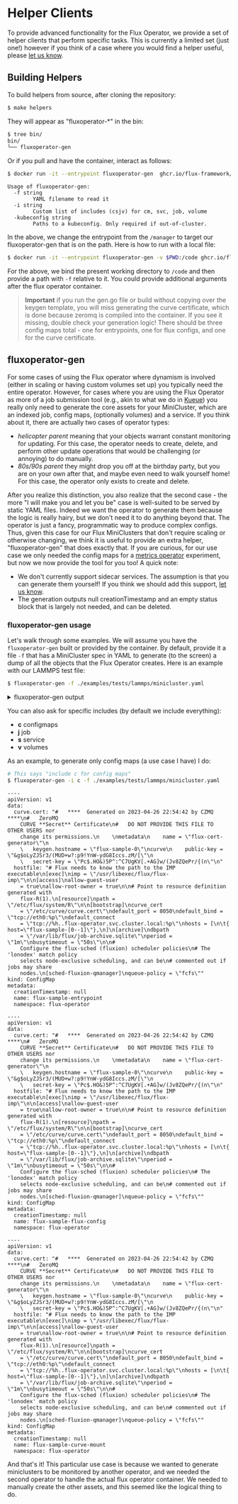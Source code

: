 # Helper Clients

To provide advanced functionality for the Flux Operator, we provide a set of helper clients 
that perform specific tasks. This is currently a limited set (just one!) however if you
think of a case where you would find a helper useful, please
[let us know](https://github.com/flux-framework/flux-operator/issues). 

## Building Helpers

To build helpers from source, after cloning the repository:

```bash
$ make helpers
```

They will appear as "fluxoperator-*" in the bin:

```bash
$ tree bin/
bin/
└── fluxoperator-gen
```

Or if you pull and have the container, interact as follows:

```bash
$ docker run -it --entrypoint fluxoperator-gen  ghcr.io/flux-framework/flux-operator:latest --help
```
```console
Usage of fluxoperator-gen:
  -f string
        YAML filename to read it
  -i string
        Custom list of includes (csjv) for cm, svc, job, volume
  -kubeconfig string
        Paths to a kubeconfig. Only required if out-of-cluster.
```

In the above, we change the entrypoint from the `/manager` to target our fluxoperator-gen that is on the path.
Here is how to run with a local file:

```bash
$ docker run -it --entrypoint fluxoperator-gen -v $PWD:/code ghcr.io/flux-framework/flux-operator:latest -f /code/examples/tests/lammps/minicluster.yaml
```

For the above, we bind the present working directory to `/code` and then provide a path with `-f` relative to it.
You could provide additional arguments after the flux operator container.

> **Important** if you run the gen.go file or build without copying over the keygen template, you will miss generating
the curve certificate, which is done because zeromq is compiled into the container. If you see it missing, double check your generation logic! There should be three config maps total - one for entrypoints, one for flux configs, and one for the curve certificate.

## fluxoperator-gen

For some cases of using the Flux operator where dynamism is involved (either in scaling or having custom volumes set up)
you typically need the entire operator. However, for cases where you are using the Flux Operator as more of a job submission
tool (e.g., akin to what we do in [Kueue](https://kueue.sigs.k8s.io/docs/tasks/run_flux_minicluster/)) you really only
need to generate the core assets for your MiniCluster, which are an indexed job, config maps, (optionally volumes) and a service. If you think about it, there are actually two cases of operator types:

 - *helicopter parent* meaning that your objects warrant constant monitoring for updating. For this case, the operator needs to create, delete, and perform other update operations that would be challenging (or annoying) to do manually.
 - *80s/90s parent* they might drop you off at the birthday party, but you are on your own after that, and maybe even need to walk yourself home! For this case, the operator only exists to create and delete.

After you realize this distinction, you also realize that the second case - the more "I will make you and let you be" case is well-suited to be served by static YAML files. Indeed we want the operator to generate them because the logic is really hairy, but we don't need it to do anything beyond that. The operator is just a fancy, programmatic way to produce complex configs. Thus, given this case for our Flux MiniClusters that don't require scaling or otherwise changing, we think it is useful to provide
an extra helper, "fluxoperator-gen" that does exactly that. If you are curious, for our use case we only needed the config maps
for a [metrics operator](https://github.com/converged-computing/metrics-operator-experiments/tree/main/flux-operator) experiment,
but now we now provide the tool for you too! A quick note:

 - We don't currently support sidecar services. The assumption is that you can generate them yourself! If you think we should add this support, [let us know](https://github.com/flux-framework/flux-operator/issues). 
 - The generation outputs null creationTimestamp and an empty status block that is largely not needed, and can be deleted.

### fluxoperator-gen usage

Let's walk through some examples. We will assume you have the `fluxoperator-gen` built or provided by the container.
By default, provide it a file `-f` that has a MiniCluster spec in YAML to generate (to the screen) a dump of all the objects that the Flux Operator creates. Here is an example with our LAMMPS test file:

```bash
$ fluxoperator-gen -f ./examples/tests/lammps/minicluster.yaml 
```

<details>

<summary>fluxoperator-gen output</summary>

```console
----
apiVersion: v1
data:
  curve.cert: "#   ****  Generated on 2023-04-26 22:54:42 by CZMQ  ****\n#   ZeroMQ
    CURVE **Secret** Certificate\n#   DO NOT PROVIDE THIS FILE TO OTHER USERS nor
    change its permissions.\n    \nmetadata\n    name = \"flux-cert-generator\"\n
    \   keygen.hostname = \"flux-sample-0\"\ncurve\n    public-key = \"[@WjAzG&(B:Yf84Ge/#MrQ89N[]AtCL/v*(R7P2y\"\n
    \   secret-key = \"h^Qx2ID84@uQQpy5u+@lJ-yv!O9vRrDX{up^<CxI\"\n"
  hostfile: "# Flux needs to know the path to the IMP executable\n[exec]\nimp = \"/usr/libexec/flux/flux-imp\"\n\n[access]\nallow-guest-user
    = true\nallow-root-owner = true\n\n# Point to resource definition generated with
    flux-R(1).\n[resource]\npath = \"/etc/flux/system/R\"\n\n[bootstrap]\ncurve_cert
    = \"/etc/curve/curve.cert\"\ndefault_port = 8050\ndefault_bind = \"tcp://eth0:%p\"\ndefault_connect
    = \"tcp://%h..flux-operator.svc.cluster.local:%p\"\nhosts = [\n\t{ host=\"flux-sample-[0--1]\"},\n]\n[archive]\ndbpath
    = \"/var/lib/flux/job-archive.sqlite\"\nperiod = \"1m\"\nbusytimeout = \"50s\"\n\n#
    Configure the flux-sched (fluxion) scheduler policies\n# The 'lonodex' match policy
    selects node-exclusive scheduling, and can be\n# commented out if jobs may share
    nodes.\n[sched-fluxion-qmanager]\nqueue-policy = \"fcfs\""
kind: ConfigMap
metadata:
  creationTimestamp: null
  name: flux-sample-entrypoint
  namespace: flux-operator

----
apiVersion: v1
data:
  curve.cert: "#   ****  Generated on 2023-04-26 22:54:42 by CZMQ  ****\n#   ZeroMQ
    CURVE **Secret** Certificate\n#   DO NOT PROVIDE THIS FILE TO OTHER USERS nor
    change its permissions.\n    \nmetadata\n    name = \"flux-cert-generator\"\n
    \   keygen.hostname = \"flux-sample-0\"\ncurve\n    public-key = \"[@WjAzG&(B:Yf84Ge/#MrQ89N[]AtCL/v*(R7P2y\"\n
    \   secret-key = \"h^Qx2ID84@uQQpy5u+@lJ-yv!O9vRrDX{up^<CxI\"\n"
  hostfile: "# Flux needs to know the path to the IMP executable\n[exec]\nimp = \"/usr/libexec/flux/flux-imp\"\n\n[access]\nallow-guest-user
    = true\nallow-root-owner = true\n\n# Point to resource definition generated with
    flux-R(1).\n[resource]\npath = \"/etc/flux/system/R\"\n\n[bootstrap]\ncurve_cert
    = \"/etc/curve/curve.cert\"\ndefault_port = 8050\ndefault_bind = \"tcp://eth0:%p\"\ndefault_connect
    = \"tcp://%h..flux-operator.svc.cluster.local:%p\"\nhosts = [\n\t{ host=\"flux-sample-[0--1]\"},\n]\n[archive]\ndbpath
    = \"/var/lib/flux/job-archive.sqlite\"\nperiod = \"1m\"\nbusytimeout = \"50s\"\n\n#
    Configure the flux-sched (fluxion) scheduler policies\n# The 'lonodex' match policy
    selects node-exclusive scheduling, and can be\n# commented out if jobs may share
    nodes.\n[sched-fluxion-qmanager]\nqueue-policy = \"fcfs\""
kind: ConfigMap
metadata:
  creationTimestamp: null
  name: flux-sample-flux-config
  namespace: flux-operator

----
apiVersion: v1
data:
  curve.cert: "#   ****  Generated on 2023-04-26 22:54:42 by CZMQ  ****\n#   ZeroMQ
    CURVE **Secret** Certificate\n#   DO NOT PROVIDE THIS FILE TO OTHER USERS nor
    change its permissions.\n    \nmetadata\n    name = \"flux-cert-generator\"\n
    \   keygen.hostname = \"flux-sample-0\"\ncurve\n    public-key = \"[@WjAzG&(B:Yf84Ge/#MrQ89N[]AtCL/v*(R7P2y\"\n
    \   secret-key = \"h^Qx2ID84@uQQpy5u+@lJ-yv!O9vRrDX{up^<CxI\"\n"
  hostfile: "# Flux needs to know the path to the IMP executable\n[exec]\nimp = \"/usr/libexec/flux/flux-imp\"\n\n[access]\nallow-guest-user
    = true\nallow-root-owner = true\n\n# Point to resource definition generated with
    flux-R(1).\n[resource]\npath = \"/etc/flux/system/R\"\n\n[bootstrap]\ncurve_cert
    = \"/etc/curve/curve.cert\"\ndefault_port = 8050\ndefault_bind = \"tcp://eth0:%p\"\ndefault_connect
    = \"tcp://%h..flux-operator.svc.cluster.local:%p\"\nhosts = [\n\t{ host=\"flux-sample-[0--1]\"},\n]\n[archive]\ndbpath
    = \"/var/lib/flux/job-archive.sqlite\"\nperiod = \"1m\"\nbusytimeout = \"50s\"\n\n#
    Configure the flux-sched (fluxion) scheduler policies\n# The 'lonodex' match policy
    selects node-exclusive scheduling, and can be\n# commented out if jobs may share
    nodes.\n[sched-fluxion-qmanager]\nqueue-policy = \"fcfs\""
kind: ConfigMap
metadata:
  creationTimestamp: null
  name: flux-sample-curve-mount
  namespace: flux-operator

----
apiVersion: v1
kind: Service
metadata:
  creationTimestamp: null
  namespace: flux-operator
spec:
  clusterIP: None
  selector:
    job-name: flux-sample
status:
  loadBalancer: {}

----
apiVersion: v1
kind: Job
metadata:
  creationTimestamp: null
  name: flux-sample
  namespace: flux-operator
spec:
  activeDeadlineSeconds: 0
  backoffLimit: 100
  completionMode: Indexed
  completions: 4
  parallelism: 4
  template:
    metadata:
      creationTimestamp: null
      labels:
        app.kubernetes.io/name: flux-sample
        hpa-selector: flux-sample
        namespace: flux-operator
      name: flux-sample
      namespace: flux-operator
    spec:
      containers:
      - image: ghcr.io/rse-ops/lammps:flux-sched-focal
        imagePullPolicy: IfNotPresent
        lifecycle: {}
        name: ""
        resources: {}
        securityContext:
          capabilities: {}
          privileged: false
        stdin: true
        tty: true
        volumeMounts:
        - mountPath: /mnt/curve/
          name: flux-sample-curve-mount
          readOnly: true
        - mountPath: /etc/flux/config
          name: flux-sample-flux-config
          readOnly: true
        - mountPath: /flux_operator/
          name: flux-sample-entrypoint
          readOnly: true
        workingDir: /home/flux/examples/reaxff/HNS
      restartPolicy: OnFailure
      setHostnameAsFQDN: false
      shareProcessNamespace: false
      volumes:
      - configMap:
          items:
          - key: hostfile
            path: broker.toml
          name: flux-sample-flux-config
        name: flux-sample-flux-config
      - configMap:
          name: flux-sample-entrypoint
        name: flux-sample-entrypoint
      - configMap:
          name: flux-sample-curve-mount
        name: flux-sample-curve-mount
status: {}
```
</details>

You can also ask for specific includes (by default we include everything):

- **c** configmaps
- **j** job
- **s** service
- **v** volumes

As an example, to generate only config maps (a use case I have) I do:

```bash
# This says "include c for config maps"
$ fluxoperator-gen -i c -f ./examples/tests/lammps/minicluster.yaml 
```
```console
----
apiVersion: v1
data:
  curve.cert: "#   ****  Generated on 2023-04-26 22:54:42 by CZMQ  ****\n#   ZeroMQ
    CURVE **Secret** Certificate\n#   DO NOT PROVIDE THIS FILE TO OTHER USERS nor
    change its permissions.\n    \nmetadata\n    name = \"flux-cert-generator\"\n
    \   keygen.hostname = \"flux-sample-0\"\ncurve\n    public-key = \"&g$oLyZJSr3/(MUD+w?:p9!YnW-ydG8Iccs.zM/[\"\n
    \   secret-key = \"Pc$.HO&)5P^:^C7UgKV[.+AG]w/(Jv8ZQePr/{(n\"\n"
  hostfile: "# Flux needs to know the path to the IMP executable\n[exec]\nimp = \"/usr/libexec/flux/flux-imp\"\n\n[access]\nallow-guest-user
    = true\nallow-root-owner = true\n\n# Point to resource definition generated with
    flux-R(1).\n[resource]\npath = \"/etc/flux/system/R\"\n\n[bootstrap]\ncurve_cert
    = \"/etc/curve/curve.cert\"\ndefault_port = 8050\ndefault_bind = \"tcp://eth0:%p\"\ndefault_connect
    = \"tcp://%h..flux-operator.svc.cluster.local:%p\"\nhosts = [\n\t{ host=\"flux-sample-[0--1]\"},\n]\n[archive]\ndbpath
    = \"/var/lib/flux/job-archive.sqlite\"\nperiod = \"1m\"\nbusytimeout = \"50s\"\n\n#
    Configure the flux-sched (fluxion) scheduler policies\n# The 'lonodex' match policy
    selects node-exclusive scheduling, and can be\n# commented out if jobs may share
    nodes.\n[sched-fluxion-qmanager]\nqueue-policy = \"fcfs\""
kind: ConfigMap
metadata:
  creationTimestamp: null
  name: flux-sample-entrypoint
  namespace: flux-operator

----
apiVersion: v1
data:
  curve.cert: "#   ****  Generated on 2023-04-26 22:54:42 by CZMQ  ****\n#   ZeroMQ
    CURVE **Secret** Certificate\n#   DO NOT PROVIDE THIS FILE TO OTHER USERS nor
    change its permissions.\n    \nmetadata\n    name = \"flux-cert-generator\"\n
    \   keygen.hostname = \"flux-sample-0\"\ncurve\n    public-key = \"&g$oLyZJSr3/(MUD+w?:p9!YnW-ydG8Iccs.zM/[\"\n
    \   secret-key = \"Pc$.HO&)5P^:^C7UgKV[.+AG]w/(Jv8ZQePr/{(n\"\n"
  hostfile: "# Flux needs to know the path to the IMP executable\n[exec]\nimp = \"/usr/libexec/flux/flux-imp\"\n\n[access]\nallow-guest-user
    = true\nallow-root-owner = true\n\n# Point to resource definition generated with
    flux-R(1).\n[resource]\npath = \"/etc/flux/system/R\"\n\n[bootstrap]\ncurve_cert
    = \"/etc/curve/curve.cert\"\ndefault_port = 8050\ndefault_bind = \"tcp://eth0:%p\"\ndefault_connect
    = \"tcp://%h..flux-operator.svc.cluster.local:%p\"\nhosts = [\n\t{ host=\"flux-sample-[0--1]\"},\n]\n[archive]\ndbpath
    = \"/var/lib/flux/job-archive.sqlite\"\nperiod = \"1m\"\nbusytimeout = \"50s\"\n\n#
    Configure the flux-sched (fluxion) scheduler policies\n# The 'lonodex' match policy
    selects node-exclusive scheduling, and can be\n# commented out if jobs may share
    nodes.\n[sched-fluxion-qmanager]\nqueue-policy = \"fcfs\""
kind: ConfigMap
metadata:
  creationTimestamp: null
  name: flux-sample-flux-config
  namespace: flux-operator

----
apiVersion: v1
data:
  curve.cert: "#   ****  Generated on 2023-04-26 22:54:42 by CZMQ  ****\n#   ZeroMQ
    CURVE **Secret** Certificate\n#   DO NOT PROVIDE THIS FILE TO OTHER USERS nor
    change its permissions.\n    \nmetadata\n    name = \"flux-cert-generator\"\n
    \   keygen.hostname = \"flux-sample-0\"\ncurve\n    public-key = \"&g$oLyZJSr3/(MUD+w?:p9!YnW-ydG8Iccs.zM/[\"\n
    \   secret-key = \"Pc$.HO&)5P^:^C7UgKV[.+AG]w/(Jv8ZQePr/{(n\"\n"
  hostfile: "# Flux needs to know the path to the IMP executable\n[exec]\nimp = \"/usr/libexec/flux/flux-imp\"\n\n[access]\nallow-guest-user
    = true\nallow-root-owner = true\n\n# Point to resource definition generated with
    flux-R(1).\n[resource]\npath = \"/etc/flux/system/R\"\n\n[bootstrap]\ncurve_cert
    = \"/etc/curve/curve.cert\"\ndefault_port = 8050\ndefault_bind = \"tcp://eth0:%p\"\ndefault_connect
    = \"tcp://%h..flux-operator.svc.cluster.local:%p\"\nhosts = [\n\t{ host=\"flux-sample-[0--1]\"},\n]\n[archive]\ndbpath
    = \"/var/lib/flux/job-archive.sqlite\"\nperiod = \"1m\"\nbusytimeout = \"50s\"\n\n#
    Configure the flux-sched (fluxion) scheduler policies\n# The 'lonodex' match policy
    selects node-exclusive scheduling, and can be\n# commented out if jobs may share
    nodes.\n[sched-fluxion-qmanager]\nqueue-policy = \"fcfs\""
kind: ConfigMap
metadata:
  creationTimestamp: null
  name: flux-sample-curve-mount
  namespace: flux-operator
```

And that's it! This particular use case is because we wanted to generate miniclusters to be monitored by another operator, and we needed the second operator to handle the actual flux operator container. We needed to manually create the other assets, and this seemed like the logical thing to do.